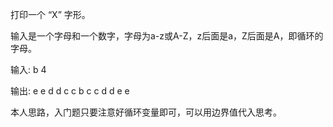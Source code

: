 打印一个 “X” 字形。

输入是一个字母和一个数字，字母为a-z或A-Z，z后面是a，Z后面是A，即循环的字母。

输入:
b 4

输出:
e     e
 d   d
  c c
   b
  c c
 d   d
e     e


本人思路，入门题只要注意好循环变量即可，可以用边界值代入思考。